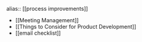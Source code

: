 alias:: [[process improvements]]

- [[Meeting Management]]
- [[Things to Consider for Product Development]]
- [[email checklist]]